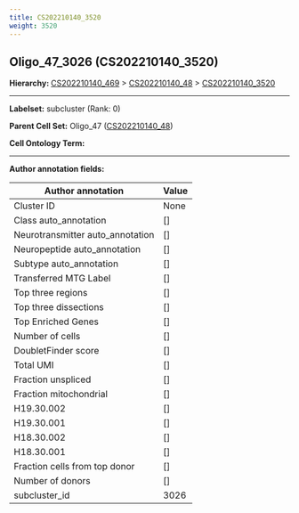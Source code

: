 ```yaml
---
title: CS202210140_3520
weight: 3520
---
```

## Oligo_47_3026 (CS202210140_3520)
<b>Hierarchy: </b>
[CS202210140_469](cell_sets/CS202210140_469.md) >
[CS202210140_48](cell_sets/CS202210140_48.md) >
[CS202210140_3520](cell_sets/CS202210140_3520.md)

---


**Labelset:** subcluster (Rank: 0)

**Parent Cell Set:** Oligo_47 ([CS202210140_48](cell_sets/CS202210140_48.md))



**Cell Ontology Term:** 

[MARKER GENES.]: #


---

[TRANSFERRED ANNOTATIONS.]: #


[AUTHOR ANNOTATION FIELDS.]: #


**Author annotation fields:**

| Author annotation | Value |
|-------------------|-------|
|Cluster ID|None|
|Class auto_annotation|[]|
|Neurotransmitter auto_annotation|[]|
|Neuropeptide auto_annotation|[]|
|Subtype auto_annotation|[]|
|Transferred MTG Label|[]|
|Top three regions|[]|
|Top three dissections|[]|
|Top Enriched Genes|[]|
|Number of cells|[]|
|DoubletFinder score|[]|
|Total UMI|[]|
|Fraction unspliced|[]|
|Fraction mitochondrial|[]|
|H19.30.002|[]|
|H19.30.001|[]|
|H18.30.002|[]|
|H18.30.001|[]|
|Fraction cells from top donor|[]|
|Number of donors|[]|
|subcluster_id|3026|
